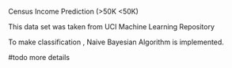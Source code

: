 Census Income Prediction (>50K <50K)

This data set was taken from UCI Machine Learning Repository

To make classification , Naive Bayesian Algorithm is implemented.

#todo more details

